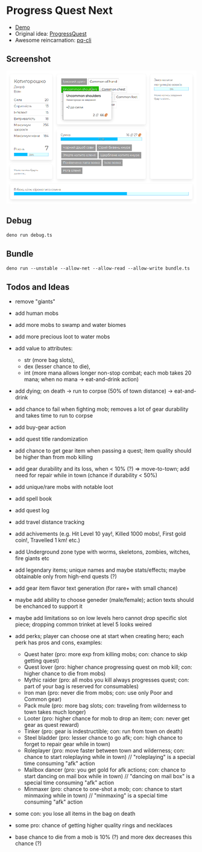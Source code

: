 # Progress Quest Next

- [Demo](https://greenya.github.io/pqnext/)
- Original idea: [ProgressQuest](http://progressquest.com/)
- Awesome reincarnation: [pq-cli](https://github.com/rr-/pq-cli)

## Screenshot

![Screenshot](screenshot.png)

## Debug

```
deno run debug.ts
```

## Bundle

```
deno run --unstable --allow-net --allow-read --allow-write bundle.ts
```

## Todos and Ideas

- remove "giants"
- add human mobs
- add more mobs to swamp and water biomes
- add more precious loot to water mobs

- add value to attributes:
    + str (more bag slots),
    - dex (lesser chance to die),
    - int (more mana allows longer non-stop combat; each mob takes 20 mana; when no mana -> eat-and-drink action)
- add dying; on death -> run to corpse (50% of town distance) -> eat-and-drink
- add chance to fail when fighting mob; removes a lot of gear durability and takes time to run to corpse

- add buy-gear action
- add quest title randomization
- add chance to get gear item when passing a quest; item quality should be higher than from mob killing
- add gear durability and its loss, when < 10% (?) => move-to-town; add need for repair while in town (chance if durability < 50%)
- add unique/rare mobs with notable loot
- add spell book
- add quest log
- add travel distance tracking
- add achivements (e.g. Hit Level 10 yay!, Killed 1000 mobs!, First gold coin!, Travelled 1 km! etc.)
- add Underground zone type with worms, skeletons, zombies, witches, fire giants etc
- add legendary items; unique names and maybe stats/effects; maybe obtainable only from high-end quests (?)
- add gear item flavor text generation (for rare+ with small chance)
- maybe add ability to choose geneder (male/female); action texts should be enchanced to support it
- maybe add limitations so on low levels hero cannot drop specific slot piece; dropping common trinket at level 5 looks weired

- add perks; player can choose one at start when creating hero; each perk has pros and cons, examples:
    - Quest hater (pro: more exp from killing mobs; con: chance to skip getting quest)
    - Quest lover (pro: higher chance progressing quest on mob kill; con: higher chance to die from mobs)
    - Mythic raider (pro: all mobs you kill always progresses quest; con: part of your bag is reserved for consumables)
    - Iron man (pro: never die from mobs; con: use only Poor and Common gear)
    - Pack mule (pro: more bag slots; con: traveling from wilderness to town takes much longer)
    - Looter (pro: higher chance for mob to drop an item; con: never get gear as quest reward)
    - Tinker (pro: gear is indestructible; con: run from town on death)
    - Steel bladder (pro: lesser chance to go afk; con: high chance to forget to repair gear while in town)
    - Roleplayer (pro: move faster between town and wilderness; con: chance to start roleplaying while in town) // "roleplaying" is a special time consuming "afk" action
    - Mailbox dancer (pro: you get gold for afk actions; con: chance to start dancing on mail box while in town) // "dancing on mail box" is a special time consuming "afk" action
    - Minmaxer (pro: chance to one-shot a mob; con: chance to start minmaxing while in town) // "minmaxing" is a special time consuming "afk" action

- some con: you lose all items in the bag on death
- some pro: chance of getting higher quality rings and necklaces

- base chance to die from a mob is 10% (?) and more dex decreases this chance (?)
